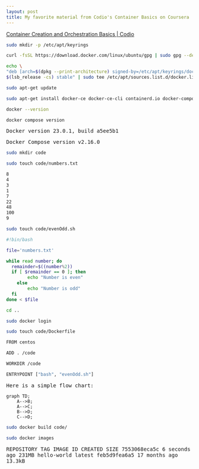 ```yaml
---
layout: post
title: My favorite material from Codio's Container Basics on Coursera 
---
```


[Container Creation and Orchestration Basics \| Codio](https://www.coursera.org/learn/codio-container-creation-and-orchestration-basics)

```bash
sudo mkdir -p /etc/apt/keyrings

curl -fsSL https://download.docker.com/linux/ubuntu/gpg | sudo gpg --dearmor -o /etc/apt/keyrings/docker.gpg

echo \
"deb [arch=$(dpkg --print-architecture) signed-by=/etc/apt/keyrings/docker.gpg] https://download.docker.com/linux/ubuntu \
$(lsb_release -cs) stable" | sudo tee /etc/apt/sources.list.d/docker.list > /dev/null

sudo apt-get update

sudo apt-get install docker-ce docker-ce-cli containerd.io docker-compose-plugin

docker --version

docker compose version
```

<samp>
Docker version 23.0.1, build a5ee5b1
  
Docker Compose version v2.16.0
</samp>

```bash
sudo mkdir code

sudo touch code/numbers.txt

8
4
3
1
7
22
48
100
9

sudo touch code/evenOdd.sh
```

```bash
#!bin/bash

file='numbers.txt'

while read number; do
  remainder=$((number%2))
  if [ $remainder == 0 ]; then
        echo "Number is even"
    else
        echo "Number is odd"
  fi
done < $file
```

```bash
cd ..

sudo docker login

sudo touch code/Dockerfile
```

```bash
FROM centos

ADD . /code

WORKDIR /code

ENTRYPOINT ["bash", "evenOdd.sh"]
```

Here is a simple flow chart:

```mermaid
graph TD;
    A-->B;
    A-->C;
    B-->D;
    C-->D;
```

```bash
sudo docker build code/

sudo docker images
```

<samp>
REPOSITORY    TAG       IMAGE ID       CREATED         SIZE
<none>        <none>    7553068eca5c   6 seconds ago   231MB
hello-world   latest    feb5d9fea6a5   17 months ago   13.3kB
</samp>

